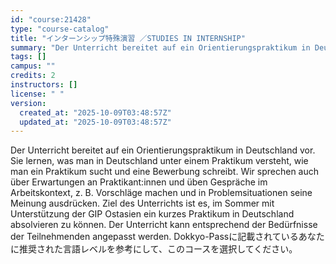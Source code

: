 ```yaml
---
id: "course:21428"
type: "course-catalog"
title: "インターンシップ特殊演習 ／STUDIES IN INTERNSHIP"
summary: "Der Unterricht bereitet auf ein Orientierungspraktikum in Deutschland vor. Sie lernen, was man in Deutschland unter eine…"
tags: []
campus: ""
credits: 2
instructors: []
license: " "
version:
  created_at: "2025-10-09T03:48:57Z"
  updated_at: "2025-10-09T03:48:57Z"
---
```


Der Unterricht bereitet auf ein Orientierungspraktikum in Deutschland vor. Sie lernen, was man in Deutschland unter einem Praktikum versteht, wie man ein Praktikum sucht und eine Bewerbung schreibt. Wir sprechen auch über Erwartungen an Praktikant:innen und üben Gespräche im Arbeitskontext, z. B. Vorschläge machen und in Problemsituationen seine Meinung ausdrücken. Ziel des Unterrichts ist es, im Sommer mit Unterstützung der GIP Ostasien ein kurzes Praktikum in Deutschland absolvieren zu können. Der Unterricht kann entsprechend der Bedürfnisse der Teilnehmenden angepasst werden. Dokkyo-Passに記載されているあなたに推奨された言語レベルを参考にして、このコースを選択してください。
